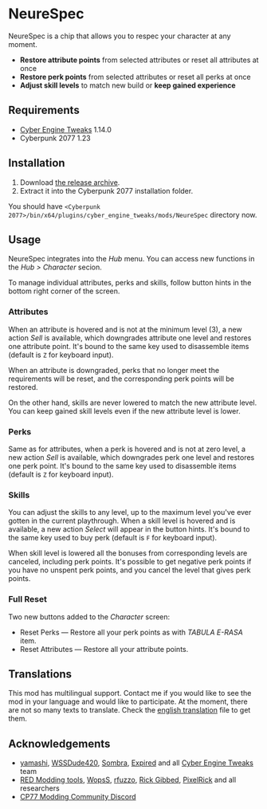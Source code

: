 # NeureSpec

NeureSpec is a chip that allows you to respec your character at any moment. 

- **Restore attribute points** from selected attributes or reset all attributes at once
- **Restore perk points** from selected attributes or reset all perks at once
- **Adjust skill levels** to match new build or **keep gained experience**

## Requirements

- [Cyber Engine Tweaks](https://github.com/yamashi/CyberEngineTweaks) 1.14.0
- Cyberpunk 2077 1.23

## Installation

1. Download [the release archive](https://github.com/psiberx/cp2077-neurespec/releases). 
2. Extract it into the Cyberpunk 2077 installation folder.

You should have `<Cyberpunk 2077>/bin/x64/plugins/cyber_engine_tweaks/mods/NeureSpec` directory now. 

## Usage

NeureSpec integrates into the *Hub* menu.
You can access new functions in the *Hub > Character* secion.

To manage individual attributes, perks and skills, follow button hints in the bottom right corner of the screen.

### Attributes

When an attribute is hovered and is not at the minimum level (3), a new action *Sell* is available,
which downgrades attribute one level and restores one attribute point.
It's bound to the same key used to disassemble items (default is `Z` for keyboard input).

When an attribute is downgraded, perks that no longer meet the requirements will be reset, 
and the corresponding perk points will be restored.

On the other hand, skills are never lowered to match the new attribute level. 
You can keep gained skill levels even if the new attribute level is lower.

### Perks

Same as for attributes, when a perk is hovered and is not at zero level, a new action *Sell* is available,
which downgrades perk one level and restores one perk point.
It's bound to the same key used to disassemble items (default is `Z` for keyboard input).

### Skills

You can adjust the skills to any level, up to the maximum level you've ever gotten in the current playthrough. 
When a skill level is hovered and is available, a new action *Select* will appear in the button hints. 
It's bound to the same key used to buy perk (default is `F` for keyboard input).

When skill level is lowered all the bonuses from corresponding levels are canceled, including perk points.
It's possible to get negative perk points if you have no unspent perk points, 
and you cancel the level that gives perk points.  

### Full Reset

Two new buttons added to the *Character* screen:

- Reset Perks &mdash; Restore all your perk points as with *TABULA E-RASA* item.
- Reset Attributes &mdash; Restore all your attribute points.

## Translations

This mod has multilingual support. 
Contact me if you would like to see the mod in your language and would like to participate. 
At the moment, there are not so many texts to translate. 
Check the [english translation](https://github.com/psiberx/cp2077-neurespec/blob/master/data/lang/en-us.lua) file to get them. 

## Acknowledgements

- [yamashi](https://github.com/yamashi), [WSSDude420](https://github.com/WSSDude420), [Sombra](https://github.com/Sombra0xCC), [Expired](https://github.com/expired6978) and all [Cyber Engine Tweaks](https://github.com/yamashi/CyberEngineTweaks) team
- [RED Modding tools](https://github.com/WolvenKit), [WopsS](https://github.com/WopsS), [rfuzzo](https://github.com/rfuzzo), [Rick Gibbed](https://github.com/gibbed), [PixelRick](https://github.com/PixelRick) and all researchers
- [CP77 Modding Community Discord](https://discord.gg/VhdvZncG6f)
